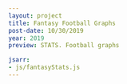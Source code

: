 ```yaml
---
layout: project
title: Fantasy Football Graphs
post-date: 10/30/2019
year: 2019
preview: STATS. Football graphs

jsarr: 
- js/fantasyStats.js
---
```


<div id="stats-test"></div>